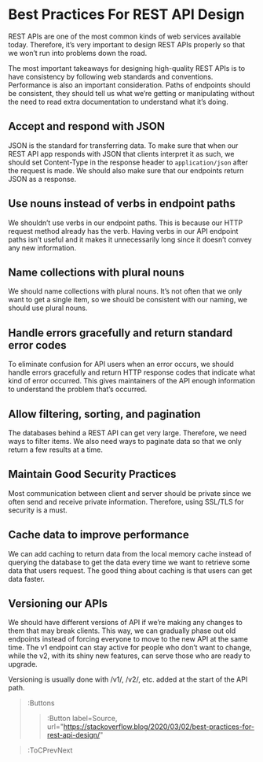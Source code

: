 # Best Practices For REST API Design
REST APIs are one of the most common kinds of web services available today. Therefore, it’s very important to design 
REST APIs properly so that we won’t run into problems down the road. 

The most important takeaways for designing high-quality REST APIs is to have consistency by following web standards and 
conventions. Performance is also an important consideration. Paths of endpoints should be consistent, they should tell 
us what we’re getting or manipulating without the need to read extra documentation to understand what it’s doing. 

## Accept and respond with JSON
JSON is the standard for transferring data. To make sure that when our REST API app responds with JSON that clients 
interpret it as such, we should set Content-Type in the response header to `application/json` after the request is made. 
We should also make sure that our endpoints return JSON as a response.

## Use nouns instead of verbs in endpoint paths
We shouldn’t use verbs in our endpoint paths. This is because our HTTP request method already has the verb. Having verbs 
in our API endpoint paths isn’t useful and it makes it unnecessarily long since it doesn’t convey any new information.

## Name collections with plural nouns
We should name collections with plural nouns. It’s not often that we only want to get a single item, so we should be 
consistent with our naming, we should use plural nouns.

## Handle errors gracefully and return standard error codes
To eliminate confusion for API users when an error occurs, we should handle errors gracefully and return HTTP response 
codes that indicate what kind of error occurred. This gives maintainers of the API enough information to understand the 
problem that’s occurred.

## Allow filtering, sorting, and pagination
The databases behind a REST API can get very large. Therefore, we need ways to filter items. We also need ways to 
paginate data so that we only return a few results at a time.

## Maintain Good Security Practices
Most communication between client and server should be private since we often send and receive private information. 
Therefore, using SSL/TLS for security is a must.

## Cache data to improve performance
We can add caching to return data from the local memory cache instead of querying the database to get the data every 
time we want to retrieve some data that users request. The good thing about caching is that users can get data faster.

## Versioning our APIs
We should have different versions of API if we’re making any changes to them that may break clients. This way, we can 
gradually phase out old endpoints instead of forcing everyone to move to the new API at the same time. The v1 endpoint 
can stay active for people who don’t want to change, while the v2, with its shiny new features, can serve those who are 
ready to upgrade.

Versioning is usually done with /v1/, /v2/, etc. added at the start of the API path.

> :Buttons
> > :Button label=Source, url="https://stackoverflow.blog/2020/03/02/best-practices-for-rest-api-design/"

> :ToCPrevNext
